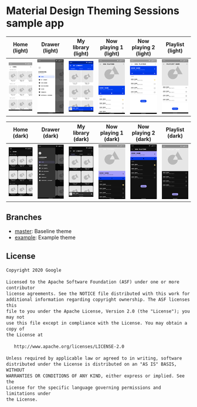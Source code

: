 # Material Design Theming Sessions sample app

| Home (light) | Drawer (light) | My library (light) | Now playing 1 (light) | Now playing 2 (light) | Playlist (light) |
| ------ | ----- | ------ | ----- | ----- | ----- |
| ![Home (light)](/art/screenshot_1_light.png) | ![Drawer (light)](/art/screenshot_2_light.png) | ![My library (light)](/art/screenshot_3_light.png) | ![Now playing 1 (light)](/art/screenshot_4_light.png) | ![Now playing 2 (light)](/art/screenshot_5_light.png) | ![Playlist (light)](/art/screenshot_6_light.png) |

| Home (dark) | Drawer (dark) | My library (dark) | Now playing 1 (dark) | Now playing 2 (dark) | Playlist (dark) |
| ------ | ----- | ------ | ----- | ----- | ----- |
| ![Home (dark)](/art/screenshot_1_dark.png) | ![Drawer (dark)](/art/screenshot_2_dark.png) | ![My library (dark)](/art/screenshot_3_dark.png) | ![Now playing 1 (dark)](/art/screenshot_4_dark.png) | ![Now playing 2 (dark)](/art/screenshot_5_dark.png) | ![Playlist (dark)](/art/screenshot_6_dark.png) |

## Branches

* [master](https://github.com/ricknout/mdts): Baseline theme
* [example](https://github.com/ricknout/mdts/tree/example): Example theme

## License

```
Copyright 2020 Google

Licensed to the Apache Software Foundation (ASF) under one or more contributor
license agreements. See the NOTICE file distributed with this work for
additional information regarding copyright ownership. The ASF licenses this
file to you under the Apache License, Version 2.0 (the "License"); you may not
use this file except in compliance with the License. You may obtain a copy of
the License at

   http://www.apache.org/licenses/LICENSE-2.0

Unless required by applicable law or agreed to in writing, software
distributed under the License is distributed on an "AS IS" BASIS, WITHOUT
WARRANTIES OR CONDITIONS OF ANY KIND, either express or implied. See the
License for the specific language governing permissions and limitations under
the License.
```
